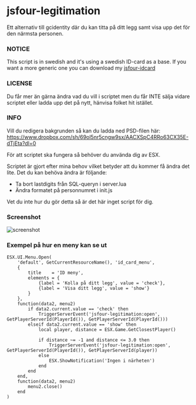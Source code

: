 # jsfour-legitimation
Ett alternativ till gcidentity där du kan titta på ditt legg samt visa upp det för den närmsta personen.

### NOTICE
This script is in swedish and it's using a swedish ID-card as a base. If you want a more generic one you can download my <a href="https://github.com/jonassvensson4/jsfour-idcard">jsfour-idcard<a/>

### LICENSE
Du får mer än gärna ändra vad du vill i scriptet men du får INTE sälja vidare scriptet eller ladda upp det på nytt, hänvisa folket hit istället.

### INFO
Vill du redigera bakgrunden så kan du ladda ned PSD-filen här:
https://www.dropbox.com/sh/69ol5nr5cngw9sx/AACXSpC4RRo63CX35E-dTjEta?dl=0

För att scriptet ska fungera så behöver du använda dig av ESX.

Scriptet är gjort efter mina behov vilket betyder att du kommer få ändra det lite.
Det du kan behöva ändra är följande:

- Ta bort lastdigits från SQL-queryn i server.lua
- Ändra formatet på personnumret i init.js

Vet du inte hur du gör detta så är det här inget script för dig.

### Screenshot
![screenshot](https://i.gyazo.com/98063ed06b7a804e6978c5e4bb4886e6.png)

### Exempel på hur en meny kan se ut
```
ESX.UI.Menu.Open(
	'default', GetCurrentResourceName(), 'id_card_menu',
	{
		title    = 'ID meny',
		elements = {
			{label = 'Kolla på ditt legg', value = 'check'},
			{label = 'Visa ditt legg', value = 'show'}
		}
	},
	function(data2, menu2)
		if data2.current.value == 'check' then
			TriggerServerEvent('jsfour-legitimation:open', GetPlayerServerId(PlayerId()), GetPlayerServerId(PlayerId()))
		elseif data2.current.value == 'show' then
			local player, distance = ESX.Game.GetClosestPlayer()

			if distance ~= -1 and distance <= 3.0 then
				TriggerServerEvent('jsfour-legitimation:open', GetPlayerServerId(PlayerId()), GetPlayerServerId(player))
			else
				ESX.ShowNotification('Ingen i närheten')
			end
		end
	end,
	function(data2, menu2)
		menu2.close()
	end
)
```
